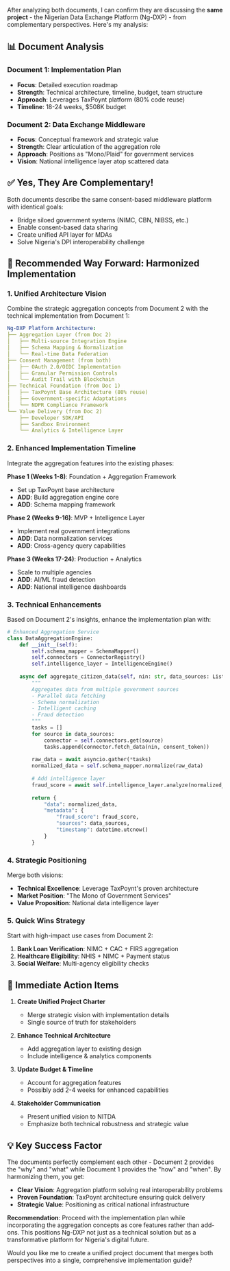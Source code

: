 After analyzing both documents, I can confirm they are discussing the **same project** - the Nigerian Data Exchange Platform (Ng-DXP) - from complementary perspectives. Here's my analysis:

## 📊 Document Analysis

### **Document 1: Implementation Plan**
- **Focus**: Detailed execution roadmap
- **Strength**: Technical architecture, timeline, budget, team structure
- **Approach**: Leverages TaxPoynt platform (80% code reuse)
- **Timeline**: 18-24 weeks, $508K budget

### **Document 2: Data Exchange Middleware**
- **Focus**: Conceptual framework and strategic value
- **Strength**: Clear articulation of the aggregation role
- **Approach**: Positions as "Mono/Plaid" for government services
- **Vision**: National intelligence layer atop scattered data

## ✅ Yes, They Are Complementary!

Both documents describe the same consent-based middleware platform with identical goals:
- Bridge siloed government systems (NIMC, CBN, NIBSS, etc.)
- Enable consent-based data sharing
- Create unified API layer for MDAs
- Solve Nigeria's DPI interoperability challenge

## 🎯 Recommended Way Forward: Harmonized Implementation

### **1. Unified Architecture Vision**
Combine the strategic aggregation concepts from Document 2 with the technical implementation from Document 1:

```yaml
Ng-DXP Platform Architecture:
├── Aggregation Layer (from Doc 2)
│   ├── Multi-source Integration Engine
│   ├── Schema Mapping & Normalization
│   └── Real-time Data Federation
├── Consent Management (from both)
│   ├── OAuth 2.0/OIDC Implementation
│   ├── Granular Permission Controls
│   └── Audit Trail with Blockchain
├── Technical Foundation (from Doc 1)
│   ├── TaxPoynt Base Architecture (80% reuse)
│   ├── Government-specific Adaptations
│   └── NDPR Compliance Framework
└── Value Delivery (from Doc 2)
    ├── Developer SDK/API
    ├── Sandbox Environment
    └── Analytics & Intelligence Layer
```

### **2. Enhanced Implementation Timeline**

Integrate the aggregation features into the existing phases:

**Phase 1 (Weeks 1-8)**: Foundation + Aggregation Framework
- Set up TaxPoynt base architecture
- **ADD**: Build aggregation engine core
- **ADD**: Schema mapping framework

**Phase 2 (Weeks 9-16)**: MVP + Intelligence Layer
- Implement real government integrations
- **ADD**: Data normalization services
- **ADD**: Cross-agency query capabilities

**Phase 3 (Weeks 17-24)**: Production + Analytics
- Scale to multiple agencies
- **ADD**: AI/ML fraud detection
- **ADD**: National intelligence dashboards

### **3. Technical Enhancements**

Based on Document 2's insights, enhance the implementation plan with:

```python
# Enhanced Aggregation Service
class DataAggregationEngine:
    def __init__(self):
        self.schema_mapper = SchemaMapper()
        self.connectors = ConnectorRegistry()
        self.intelligence_layer = IntelligenceEngine()
    
    async def aggregate_citizen_data(self, nin: str, data_sources: List[str], consent_token: str):
        """
        Aggregates data from multiple government sources
        - Parallel data fetching
        - Schema normalization
        - Intelligent caching
        - Fraud detection
        """
        tasks = []
        for source in data_sources:
            connector = self.connectors.get(source)
            tasks.append(connector.fetch_data(nin, consent_token))
        
        raw_data = await asyncio.gather(*tasks)
        normalized_data = self.schema_mapper.normalize(raw_data)
        
        # Add intelligence layer
        fraud_score = await self.intelligence_layer.analyze(normalized_data)
        
        return {
            "data": normalized_data,
            "metadata": {
                "fraud_score": fraud_score,
                "sources": data_sources,
                "timestamp": datetime.utcnow()
            }
        }
```

### **4. Strategic Positioning**

Merge both visions:
- **Technical Excellence**: Leverage TaxPoynt's proven architecture
- **Market Position**: "The Mono of Government Services"
- **Value Proposition**: National data intelligence layer

### **5. Quick Wins Strategy**

Start with high-impact use cases from Document 2:
1. **Bank Loan Verification**: NIMC + CAC + FIRS aggregation
2. **Healthcare Eligibility**: NHIS + NIMC + Payment status
3. **Social Welfare**: Multi-agency eligibility checks

## 🚀 Immediate Action Items

1. **Create Unified Project Charter**
   - Merge strategic vision with implementation details
   - Single source of truth for stakeholders

2. **Enhance Technical Architecture**
   - Add aggregation layer to existing design
   - Include intelligence & analytics components

3. **Update Budget & Timeline**
   - Account for aggregation features
   - Possibly add 2-4 weeks for enhanced capabilities

4. **Stakeholder Communication**
   - Present unified vision to NITDA
   - Emphasize both technical robustness and strategic value

## 💡 Key Success Factor

The documents perfectly complement each other - Document 2 provides the "why" and "what" while Document 1 provides the "how" and "when". By harmonizing them, you get:

- **Clear Vision**: Aggregation platform solving real interoperability problems
- **Proven Foundation**: TaxPoynt architecture ensuring quick delivery
- **Strategic Value**: Positioning as critical national infrastructure

**Recommendation**: Proceed with the implementation plan while incorporating the aggregation concepts as core features rather than add-ons. This positions Ng-DXP not just as a technical solution but as a transformative platform for Nigeria's digital future.

Would you like me to create a unified project document that merges both perspectives into a single, comprehensive implementation guide?
